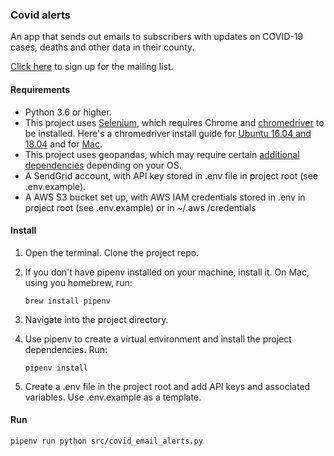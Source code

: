 ### Covid alerts

An app that sends out emails to subscribers with updates on COVID-19 cases, deaths and other data in their county.

[Click here](https://email-alerts.data.spotlightpa.org/form.html) to sign up for the mailing list.

#### Requirements

- Python 3.6 or higher.
- This project uses [Selenium](https://www.selenium.dev/selenium/docs/api/py/), which requires Chrome and
 [chromedriver](https://chromedriver.chromium.org/) to be installed. Here's a chromedriver install guide for [Ubuntu 16.04 and 18.04](https://tecadmin.net/setup-selenium-chromedriver-on-ubuntu/) 
 and for [Mac](http://jonathansoma.com/lede/foundations-2017/classes/more-scraping/selenium/).
- This project uses geopandas, which may require certain [additional dependencies](https://geopandas.org/install.html
) depending on your OS.
- A SendGrid account, with API key stored in .env file in project root (see .env.example).
- A AWS S3 bucket set up, with AWS IAM credentials stored in .env in project root (see .env.example) or in ~/.aws
/credentials

#### Install

1. Open the terminal. Clone the project repo.

2. If you don't have pipenv installed on your machine, install it. On Mac, using you homebrew, run:

    `brew install pipenv`

3. Navigate into the project directory.
     
4. Use pipenv to create a virtual environment and install the project 
dependencies. Run:

    `pipenv install`

5. Create a .env file in the project root and add API keys and associated variables. Use .env.example as a template.

#### Run

`pipenv run python src/covid_email_alerts.py`
